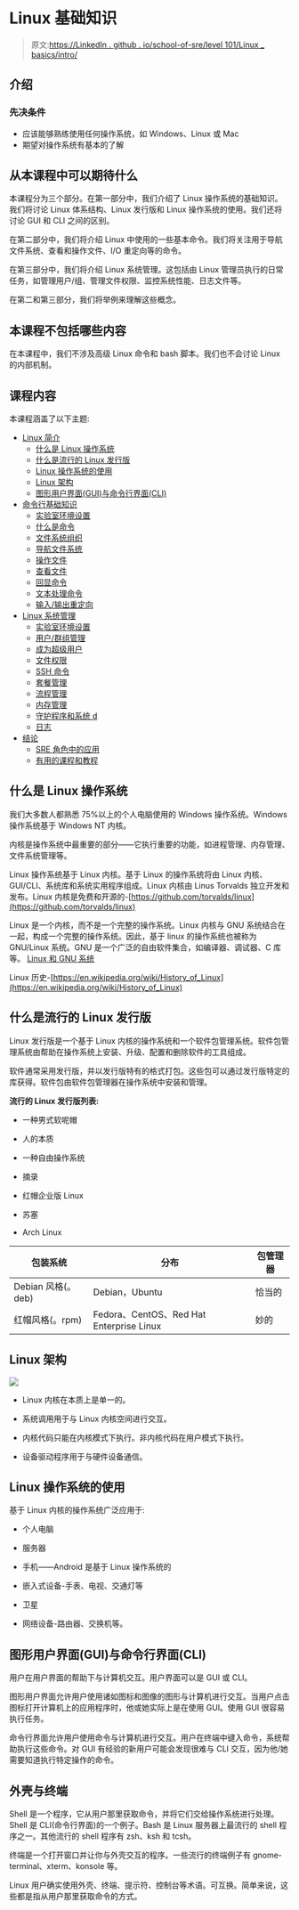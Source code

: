 # Linux 基础知识

> 原文:[https://LinkedIn . github . io/school-of-sre/level 101/Linux _ basics/intro/](https://linkedin.github.io/school-of-sre/level101/linux_basics/intro/)

## 介绍

### 先决条件

*   应该能够熟练使用任何操作系统，如 Windows、Linux 或 Mac
*   期望对操作系统有基本的了解

## 从本课程中可以期待什么

本课程分为三个部分。在第一部分中，我们介绍了 Linux 操作系统的基础知识。我们将讨论 Linux 体系结构、Linux 发行版和 Linux 操作系统的使用。我们还将讨论 GUI 和 CLI 之间的区别。

在第二部分中，我们将介绍 Linux 中使用的一些基本命令。我们将关注用于导航文件系统、查看和操作文件、I/O 重定向等的命令。

在第三部分中，我们将介绍 Linux 系统管理。这包括由 Linux 管理员执行的日常任务，如管理用户/组、管理文件权限、监控系统性能、日志文件等。

在第二和第三部分，我们将举例来理解这些概念。

## 本课程不包括哪些内容

在本课程中，我们不涉及高级 Linux 命令和 bash 脚本。我们也不会讨论 Linux 的内部机制。

## 课程内容

本课程涵盖了以下主题:

*   [Linux 简介](https://linkedin.github.io/school-of-sre/level101/linux_basics/intro/)
    *   [什么是 Linux 操作系统](https://linkedin.github.io/school-of-sre/level101/linux_basics/intro/#what-are-linux-operating-systems)
    *   [什么是流行的 Linux 发行版](https://linkedin.github.io/school-of-sre/level101/linux_basics/intro/#what-are-popular-linux-distributions)
    *   [Linux 操作系统的使用](https://linkedin.github.io/school-of-sre/level101/linux_basics/intro/#uses-of-linux-operating-systems)
    *   [Linux 架构](https://linkedin.github.io/school-of-sre/level101/linux_basics/intro/#linux-architecture)
    *   [图形用户界面(GUI)与命令行界面(CLI)](https://linkedin.github.io/school-of-sre/level101/linux_basics/intro/#graphical-user-interface-gui-vs-command-line-interface-cli)
*   [命令行基础知识](https://linkedin.github.io/school-of-sre/level101/linux_basics/command_line_basics/)
    *   [实验室环境设置](https://linkedin.github.io/school-of-sre/level101/linux_basics/command_line_basics/#lab-environment-setup)
    *   [什么是命令](https://linkedin.github.io/school-of-sre/level101/linux_basics/command_line_basics/#what-is-a-command)
    *   [文件系统组织](https://linkedin.github.io/school-of-sre/level101/linux_basics/command_line_basics/#file-system-organization)
    *   [导航文件系统](https://linkedin.github.io/school-of-sre/level101/linux_basics/command_line_basics/#commands-for-navigating-the-file-system)
    *   [操作文件](https://linkedin.github.io/school-of-sre/level101/linux_basics/command_line_basics/#commands-for-manipulating-files)
    *   [查看文件](https://linkedin.github.io/school-of-sre/level101/linux_basics/command_line_basics/#commands-for-viewing-files)
    *   [回显命令](https://linkedin.github.io/school-of-sre/level101/linux_basics/command_line_basics/#echo-command)
    *   [文本处理命令](https://linkedin.github.io/school-of-sre/level101/linux_basics/command_line_basics/#text-processing-commands)
    *   [输入/输出重定向](https://linkedin.github.io/school-of-sre/level101/linux_basics/command_line_basics/#io-redirection)
*   [Linux 系统管理](https://linkedin.github.io/school-of-sre/level101/linux_basics/linux_server_administration/)
    *   [实验室环境设置](https://linkedin.github.io/school-of-sre/level101/linux_basics/linux_server_administration/#lab-environment-setup)
    *   [用户/群组管理](https://linkedin.github.io/school-of-sre/level101/linux_basics/linux_server_administration/#usergroup-management)
    *   [成为超级用户](https://linkedin.github.io/school-of-sre/level101/linux_basics/linux_server_administration/#becoming-a-superuser)
    *   [文件权限](https://linkedin.github.io/school-of-sre/level101/linux_basics/linux_server_administration/#file-permissions)
    *   [SSH 命令](https://linkedin.github.io/school-of-sre/level101/linux_basics/linux_server_administration/#ssh-command)
    *   [套餐管理](https://linkedin.github.io/school-of-sre/level101/linux_basics/linux_server_administration/#package-management)
    *   [流程管理](https://linkedin.github.io/school-of-sre/level101/linux_basics/linux_server_administration/#process-management)
    *   [内存管理](https://linkedin.github.io/school-of-sre/level101/linux_basics/linux_server_administration/#memory-management)
    *   [守护程序和系统 d](https://linkedin.github.io/school-of-sre/level101/linux_basics/linux_server_administration/#daemons)
    *   [日志](https://linkedin.github.io/school-of-sre/level101/linux_basics/linux_server_administration/#logs)
*   [结论](https://linkedin.github.io/school-of-sre/level101/linux_basics/conclusion)
    *   [SRE 角色中的应用](https://linkedin.github.io/school-of-sre/level101/linux_basics/conclusion/#applications-in-sre-role)
    *   [有用的课程和教程](https://linkedin.github.io/school-of-sre/level101/linux_basics/conclusion/#useful-courses-and-tutorials)

## 什么是 Linux 操作系统

我们大多数人都熟悉 75%以上的个人电脑使用的 Windows 操作系统。Windows 操作系统基于 Windows NT 内核。

内核是操作系统中最重要的部分——它执行重要的功能，如进程管理、内存管理、文件系统管理等。

Linux 操作系统基于 Linux 内核。基于 Linux 的操作系统将由 Linux 内核、GUI/CLI、系统库和系统实用程序组成。Linux 内核由 Linus Torvalds 独立开发和发布。Linux 内核是免费和开源的-[https://github.com/torvalds/linux](https://github.com/torvalds/linux)

Linux 是一个内核，而不是一个完整的操作系统。Linux 内核与 GNU 系统结合在一起，构成一个完整的操作系统。因此，基于 linux 的操作系统也被称为 GNU/Linux 系统。GNU 是一个广泛的自由软件集合，如编译器、调试器、C 库等。 [Linux 和 GNU 系统](https://www.gnu.org/gnu/linux-and-gnu.en.html)

Linux 历史-[https://en.wikipedia.org/wiki/History_of_Linux](https://en.wikipedia.org/wiki/History_of_Linux)

## 什么是流行的 Linux 发行版

Linux 发行版是一个基于 Linux 内核的操作系统和一个软件包管理系统。软件包管理系统由帮助在操作系统上安装、升级、配置和删除软件的工具组成。

软件通常采用发行版，并以发行版特有的格式打包。这些包可以通过发行版特定的库获得。软件包由软件包管理器在操作系统中安装和管理。

**流行的 Linux 发行版列表:**

*   一种男式软呢帽

*   人的本质

*   一种自由操作系统

*   摘录

*   红帽企业版 Linux

*   苏塞

*   Arch Linux

| 包装系统 | 分布 | 包管理器 |
| --- | --- | --- |
| Debian 风格(。deb) | Debian，Ubuntu | 恰当的 |
| 红帽风格(。rpm) | Fedora、CentOS、Red Hat Enterprise Linux | 妙的 |

## Linux 架构

![](../Images/0ffc388f4ff5c2cf09e7bf2084e0dddb.png)

*   Linux 内核在本质上是单一的。

*   系统调用用于与 Linux 内核空间进行交互。

*   内核代码只能在内核模式下执行。非内核代码在用户模式下执行。

*   设备驱动程序用于与硬件设备通信。

## Linux 操作系统的使用

基于 Linux 内核的操作系统广泛应用于:

*   个人电脑

*   服务器

*   手机——Android 是基于 Linux 操作系统的

*   嵌入式设备-手表、电视、交通灯等

*   卫星

*   网络设备-路由器、交换机等。

## 图形用户界面(GUI)与命令行界面(CLI)

用户在用户界面的帮助下与计算机交互。用户界面可以是 GUI 或 CLI。

图形用户界面允许用户使用诸如图标和图像的图形与计算机进行交互。当用户点击图标打开计算机上的应用程序时，他或她实际上是在使用 GUI。使用 GUI 很容易执行任务。

命令行界面允许用户使用命令与计算机进行交互。用户在终端中键入命令，系统帮助执行这些命令。对 GUI 有经验的新用户可能会发现很难与 CLI 交互，因为他/她需要知道执行特定操作的命令。

## 外壳与终端

Shell 是一个程序，它从用户那里获取命令，并将它们交给操作系统进行处理。Shell 是 CLI(命令行界面)的一个例子。Bash 是 Linux 服务器上最流行的 shell 程序之一。其他流行的 shell 程序有 zsh、ksh 和 tcsh。

终端是一个打开窗口并让你与外壳交互的程序。一些流行的终端例子有 gnome-terminal、xterm、konsole 等。

Linux 用户确实使用外壳、终端、提示符、控制台等术语。可互换。简单来说，这些都是指从用户那里获取命令的方式。